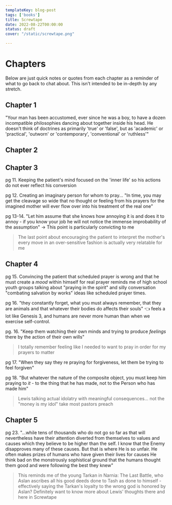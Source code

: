 ```yaml
---
templateKey: blog-post
tags: ['books']
title: Screwtape
date: 2022-08-22T00:00:00
status: draft
cover: "/static/screwtape.png"

---
```


# Chapters

Below are just quick notes or quotes from each chapter as a reminder of what to
go back to chat about. This isn't intended to be in-depth by any stretch.

## Chapter 1

"Your man has been accustomed, ever since he was a boy, to have a dozen
incompatible philosophies dancing about together inside his head. He doesn't
think of doctrines as primarily 'true' or 'false', but as 'academic' or
'practical', 'outworn' or 'contemporary', 'conventional' or 'ruthless'"

## Chapter 2

## Chapter 3

pg 11. Keeping the patient's mind focused on the 'inner life' so his actions do not ever reflect his conversion 

pg 12. Creating an imaginary person for whom to pray... "In time, you may get the cleavage so wide that no thought or feeling from his prayers for the imagined mother will ever flow over into his treatment of the real one"

pg 13-14. "Let him assume that she knows how annoying it is and does it to annoy - if you know your job he will not notice the immense improbability of the assumption" -> This point is particularly convicting to me

> The last point about encouraging the patient to interpret the mother's every move in an over-sensitive fashion is actually very relatable for me

## Chapter 4

pg 15. Convincing the patient that scheduled prayer is wrong and that he must create a _mood_ within himself for real prayer reminds me of high school youth groups talking about "praying in the spirit" and  silly conversation "combating salvation by works" ideas like scheduled prayer times.

pg 16. "they constantly forget, what you must always remember, that they are animals and that whatever their bodies do affects their souls" 👈 feels a lot like Genesis 3, and humans are never more human than when we exercise self-control.

pg. 16. "Keep them watching their own minds and trying to produce _feelings_ there by the action of their own wills"

> I totally remember feeling like I needed to want to pray in order for my prayers to matter

pg 17. "When they say they re praying for forgiveness, let them be trying to feel forgiven"

pg 18. "But whatever the nature of the composite object, you must keep him praying to _it_ - to the thing that he has made, not to the Person who has made him"

> Lewis talking actual idolatry with meaningful consequences... not the "money is my idol" take most pastors preach

## Chapter 5

pg 23. "...while tens of thousands who do not go so far as that will nevertheless have their attention diverted from themselves to values and causes which they believe to be higher than the self. I know that the Enemy disapproves many of these causes. But that is where He is so unfair. He often makes prizes of humans who have given their lives for causes He think bad on the monstrously sophistical ground that the humans thought them good and were following the best they knew"

> This reminds me of the young Tarkan in Narnia: The Last Battle, who Aslan ascribes all his good deeds done to Tash as done to himself - effectively saying the Tarkan's loyalty to the wrong god is honored by Aslan? Definitely want to know more about Lewis' thoughts there and here in Screwtape



